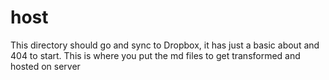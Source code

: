 host
===========

This directory should go and sync to Dropbox, it has just a basic about and 404 to start. This is where you put the md files to get transformed and hosted on server

